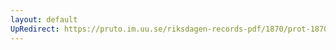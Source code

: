 ```yaml
---
layout: default
UpRedirect: https://pruto.im.uu.se/riksdagen-records-pdf/1870/prot-1870--fk--209/prot-1870--fk--209_018.pdf
---
```

